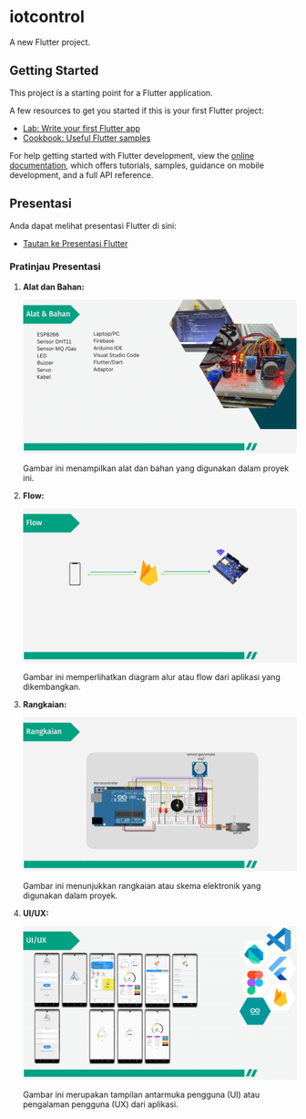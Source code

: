 # iotcontrol

A new Flutter project.

## Getting Started

This project is a starting point for a Flutter application.

A few resources to get you started if this is your first Flutter project:

- [Lab: Write your first Flutter app](https://docs.flutter.dev/get-started/codelab)
- [Cookbook: Useful Flutter samples](https://docs.flutter.dev/cookbook)

For help getting started with Flutter development, view the
[online documentation](https://docs.flutter.dev/), which offers tutorials,
samples, guidance on mobile development, and a full API reference.

## Presentasi

Anda dapat melihat presentasi Flutter di sini:

- [Tautan ke Presentasi Flutter](https://github.com/fanes-setiawan/IoTInspector_Apps/blob/main/ppt.pdf)

### Pratinjau Presentasi

1. **Alat dan Bahan:**

   ![Alat dan Bahan](alat_dan_bahan.png)

   Gambar ini menampilkan alat dan bahan yang digunakan dalam proyek ini.

2. **Flow:**

   ![Flow](flow.png)

   Gambar ini memperlihatkan diagram alur atau flow dari aplikasi yang dikembangkan.

3. **Rangkaian:**

   ![Rangkaian](rangkaian.png)

   Gambar ini menunjukkan rangkaian atau skema elektronik yang digunakan dalam proyek.

4. **UI/UX:**

   ![UI/UX](uiux.png)

   Gambar ini merupakan tampilan antarmuka pengguna (UI) atau pengalaman pengguna (UX) dari aplikasi.

